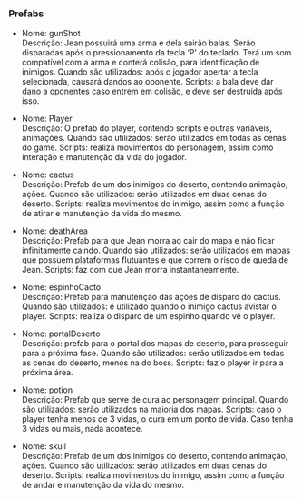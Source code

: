 ### Prefabs
- Nome: gunShot<br>
Descrição: Jean possuirá uma arma e dela sairão balas. Serão disparadas após o pressionamento da tecla ‘P’ do teclado. Terá um som compatível com a arma e conterá colisão, para identificação de inimigos.
Quando são utilizados: após o jogador apertar a tecla selecionada, causará dandos ao oponente.
Scripts: a bala deve dar dano a oponentes caso entrem em colisão, e deve ser destruída após isso.

- Nome: Player<br>
Descrição: O prefab do player, contendo scripts e outras variáveis, animações.
Quando são utilizados: serão utilizados em todas as cenas do game.
Scripts: realiza movimentos do personagem, assim como interação e manutenção da vida do jogador.

- Nome: cactus<br>
Descrição: Prefab de um dos inimigos do deserto, contendo animação, ações.
Quando são utilizados: serão utilizados em duas cenas do deserto.
Scripts: realiza movimentos do inimigo, assim como a função de atirar e manutenção da vida do mesmo.

- Nome: deathArea<br>
Descrição: Prefab para que Jean morra ao cair do mapa e não ficar infinitamente caindo.
Quando são utilizados: serão utilizados em mapas que possuem plataformas flutuantes e que correm o risco de queda de Jean.
Scripts: faz com que Jean morra instantaneamente.

- Nome: espinhoCacto<br>
Descrição: Prefab para manutenção das ações de disparo do cactus.
Quando são utilizados: é utilizado quando o inimigo cactus avistar o player.
Scripts: realiza o disparo de um espinho quando vê o player.

- Nome: portalDeserto<br>
Descrição: prefab para o portal dos mapas de deserto, para prosseguir para a próxima fase.
Quando são utilizados: serão utilizados em todas as cenas do deserto, menos na do boss.
Scripts: faz o player ir para a próxima área.

- Nome: potion<br>
Descrição: Prefab que serve de cura ao personagem principal.
Quando são utilizados: serão utilizados na maioria dos mapas.
Scripts: caso o player tenha menos de 3 vidas, o cura em um ponto de vida. Caso tenha 3 vidas ou mais, nada acontece.

- Nome: skull<br>
Descrição: Prefab de um dos inimigos do deserto, contendo animação, ações.
Quando são utilizados: serão utilizados em duas cenas do deserto.
Scripts: realiza movimentos do inimigo, assim como a função de andar e manutenção da vida do mesmo.

